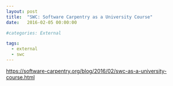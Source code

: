 ```yaml
---
layout: post
title:  "SWC: Software Carpentry as a University Course"
date:   2016-02-05 00:00:00

#categories: External

tags:
  - external
  - swc
---
```


https://software-carpentry.org/blog/2016/02/swc-as-a-university-course.html
